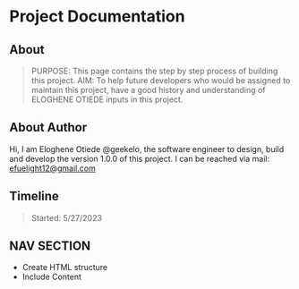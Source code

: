 # Project Documentation
## About
> PURPOSE: This page contains the step by step process of building this project. 
> AIM: To help future developers who would be assigned to maintain this project, have a good history and understanding of ELOGHENE OTIEDE inputs in this project.

## About Author
Hi, I am Eloghene Otiede @geekelo, the software engineer to design, build and develop the version 1.0.0 of this project. I can be reached via mail: efuelight12@gmail.com

## Timeline
> Started: 5/27/2023
> 

## NAV SECTION
- Create HTML structure
- Include Content 